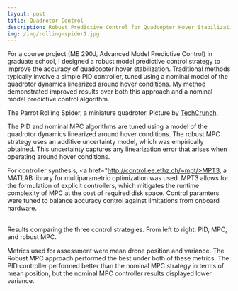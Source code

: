 ```yaml
---
layout: post
title: Quadrotor Control
description: Robust Predictive Control for Quadcopter Hover Stabilization
img: /img/rolling-spider1.jpg
---
```


For a course project (ME 290J, Advanced Model Predictive Control) in graduate school, I designed a robust model predictive control strategy to improve the accuracy
of quadcopter hover stabilization. Traditional methods typically involve a simple PID controller, tuned using a nominal model of the quadrotor dynamics linearized 
around hover conditions. My method demonstrated improved results over both this approach and a nominal model predictive control algorithm.

<div class="img_row">
	<img class="col three" src="{{ site.baseurl }}/img/rolling-spider1.jpg" alt="" title="Rolling Spider"/>
</div>
<div class="col three caption">
	The Parrot Rolling Spider, a miniature quadrotor. Picture by <a href="http://www.techcrunch.com/2014/08/11/jumping-spider-rolling-sumo-review/">TechCrunch</a>.
</div>

The PID and nominal MPC algorithms are tuned using a model of the quadrotor dynamics linearized around hover conditions. The robust MPC strategy uses an additive 
uncertainty model, which was empirically obtained. This uncertainty captures any linearization error that arises when operating around hover conditions.

For controller synthesis, <a href="http://control.ee.ethz.ch/~mpt/>MPT3</a>, a MATLAB library for multiparametric optimization was used. MPT3 allows for the formulation
of explicit controllers, which mitigates the runtime complexity of MPC at the cost of required disk space. Control paramters were tuned to balance accuracy control 
against limitations from onboard hardware.

<div class="img_row">
	<img class="col one" src="{{ site.baseurl }}/img/pid.jpg" alt="" title="PID"/>
	<img class="col one" src="{{ site.baseurl }}/img/mpc.jpg" alt="" title="MPC"/>
	<img class="col one" src="{{ site.baseurl }}/img/rmpc.jpg" alt="" title="Robust MPC"/>
</div>
<div class="col three caption">
	Results comparing the three control strategies. From left to right: PID, MPC, and robust MPC.
</div>

Metrics used for assessment were mean drone position and variance. The Robust MPC approach performed the best under both of these metrics. The PID controller 
performed better than the nominal MPC strategy in terms of mean position, but the nominal MPC controller results displayed lower variance.
